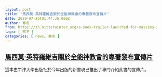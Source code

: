 ```yaml
---
layout: post
title: "馬西莫·英特羅維吉關於全能神教會的專著發布宣傳片"
date: 2020-07-26T01:44:36.000Z
author: 寒冬
from: https://zh.bitterwinter.org/a-book-trailer-launched-for-massimo-introvignes-book-on-the-church-of-almighty-god/
tags: [ 寒冬 ]
categories: [ news, 寒冬 ]
---
```

<!--1595727876000-->
[馬西莫·英特羅維吉關於全能神教會的專著發布宣傳片](https://zh.bitterwinter.org/a-book-trailer-launched-for-massimo-introvignes-book-on-the-church-of-almighty-god/)
------

<div>
這本由牛津大學出版社於今年出版的新書現已推出了專門介紹此書的宣傳片。
</div>
